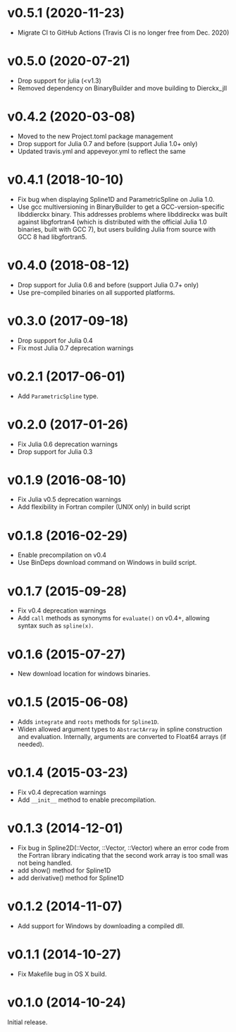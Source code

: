 v0.5.1 (2020-11-23)
===================

- Migrate CI to GitHub Actions (Travis CI is no longer free from Dec. 2020)

v0.5.0 (2020-07-21)
===================

- Drop support for julia (<v1.3)
- Removed dependency on BinaryBuilder and move building to Dierckx_jll

v0.4.2 (2020-03-08)
===================

- Moved to the new Project.toml package management
- Drop support for Julia 0.7 and before (support Julia 1.0+ only)
- Updated travis.yml and appeveyor.yml to reflect the same 


v0.4.1 (2018-10-10)
===================

- Fix bug when displaying Spline1D and ParametricSpline on Julia 1.0.
- Use gcc multiversioning in BinaryBuilder to get a
  GCC-version-specific libddierckx binary. This addresses problems
  where libddireckx was built against libgfortran4 (which is
  distributed with the official Julia 1.0 binaries, built with GCC 7),
  but users building Julia from source with GCC 8 had libgfortran5.

v0.4.0 (2018-08-12)
===================

- Drop support for Julia 0.6 and before (support Julia 0.7+ only)
- Use pre-compiled binaries on all supported platforms.

v0.3.0 (2017-09-18)
===================

- Drop support for Julia 0.4
- Fix most Julia 0.7 deprecation warnings

v0.2.1 (2017-06-01)
===================

- Add `ParametricSpline` type.

v0.2.0 (2017-01-26)
===================

- Fix Julia 0.6 deprecation warnings
- Drop support for Julia 0.3

v0.1.9 (2016-08-10)
===================

- Fix Julia v0.5 deprecation warnings
- Add flexibility in Fortran compiler (UNIX only) in build script

v0.1.8 (2016-02-29)
===================

- Enable precompilation on v0.4
- Use BinDeps download command on Windows in build script.

v0.1.7 (2015-09-28)
===================

- Fix v0.4 deprecation warnings
- Add `call` methods as synonyms for `evaluate()` on v0.4+,
  allowing syntax such as `spline(x)`.

v0.1.6 (2015-07-27)
===================

- New download location for windows binaries.

v0.1.5 (2015-06-08)
===================

- Adds `integrate` and `roots` methods for `Spline1D`.
- Widen allowed argument types to `AbstractArray` in spline construction
  and evaluation. Internally, arguments are converted to Float64 arrays (if
  needed).

v0.1.4 (2015-03-23)
===================

- Fix v0.4 deprecation warnings
- Add `__init__` method to enable precompilation.

v0.1.3 (2014-12-01)
===================

- Fix bug in Spline2D(::Vector, ::Vector, ::Vector) where an error
  code from the Fortran library indicating that the second work array is too
  small was not being handled.
- add show() method for Spline1D
- add derivative() method for Spline1D

v0.1.2 (2014-11-07)
===================

- Add support for Windows by downloading a compiled dll.

v0.1.1 (2014-10-27)
===================

- Fix Makefile bug in OS X build.

v0.1.0 (2014-10-24)
===================

Initial release.
